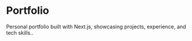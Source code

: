 # Portfolio

Personal portfolio built with Next.js, showcasing projects, experience, and tech skills..

